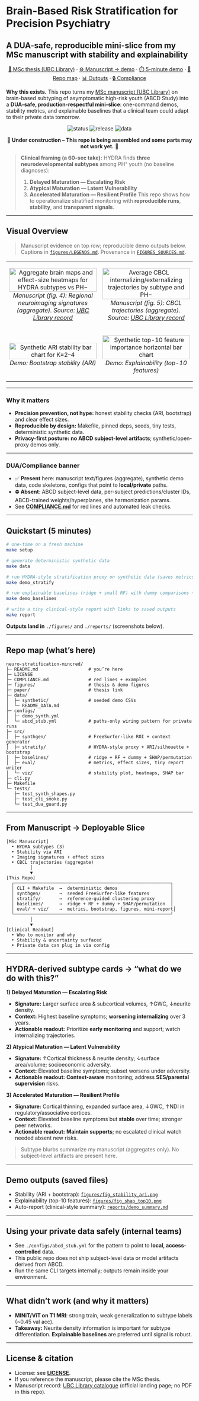 # Brain-Based Risk Stratification for Precision Psychiatry
## A DUA-safe, reproducible mini-slice from my MSc manuscript with stability and explainability

<p align="center">
  <a href="https://dx.doi.org/10.14288/1.0449762">📄 MSc thesis (UBC Library)</a> ·
  <a href="#from-manuscript--deployable-slice">⚙️ Manuscript → demo</a> ·
  <a href="#quickstart-5-minutes">⏱️ 5-minute demo</a> ·
  <a href="#repo-map-whats-here">🌳 Repo map</a> ·
  <a href="#demo-outputs-saved-files">📊 Outputs</a> ·
  <a href="./NOTICE">🔒 Compliance</a>
</p>

**Why this exists.** This repo turns my [MSc manuscript (UBC Library)](https://dx.doi.org/10.14288/1.0449762) on brain-based subtyping of asymptomatic high-risk youth (ABCD Study) into a **DUA-safe, production-respectful mini-slice**: one-command demos, stability metrics, and explainable baselines that a clinical team could adapt to their private data tomorrow.

<p align="center">
  <img alt="status" src="https://img.shields.io/badge/status-UNDER_CONSTRUCTION-orange">
  <img alt="release" src="https://img.shields.io/badge/release-v0.1.0--alpha-lightgrey">
  <img alt="data" src="https://img.shields.io/badge/data-DUA--safe%20synthetic-blue">
</p>

<div align="center">

🚧 **Under construction – This repo is being assembled and some parts may not work yet.** 🚧

</div>


> **Clinical framing (a 60-sec take):**
> HYDRA finds **three neurodevelopmental subtypes** among PH⁺ youth (no baseline diagnoses):
> 1) **Delayed Maturation — Escalating Risk**
> 2) **Atypical Maturation — Latent Vulnerability**
> 3) **Accelerated Maturation — Resilient Profile**
> This repo shows how to operationalize stratified monitoring with **reproducible runs**, **stability**, and **transparent signals**.

---

## Visual Overview

> Manuscript evidence on top row; reproducible demo outputs below. Captions in [`figures/LEGENDS.md`](figures/LEGENDS.md). Provenance in [`FIGURES_SOURCES.md`](FIGURES_SOURCES.md).

<table>
<tr>
<td width="50%" align="center">

<img src="figures/figure4_brain_signatures.jpg" alt="Aggregate brain maps and effect-size heatmaps for HYDRA subtypes vs PH−" width="100%"><br/>
<em>Manuscript (fig. 4): Regional neuroimaging signatures (aggregate). Source: <a href="https://dx.doi.org/10.14288/1.0449762">UBC Library record</a></sub></em>

</td>
<td width="50%" align="center">

<img src="figures/figure5_cbcl_trajectories.jpg" alt="Average CBCL internalizing/externalizing trajectories by subtype and PH−" width="100%"><br/>
<em>Manuscript (fig. 5): CBCL trajectories (aggregate). Source: <a href="https://dx.doi.org/10.14288/1.0449762">UBC Library record</a></sub></em>

</td>
</tr>
<tr>
<td width="50%" align="center">

<img src="figures/fig_stability_ari.png" alt="Synthetic ARI stability bar chart for K=2–4" width="100%"><br/>
<em>Demo: Bootstrap stability (ARI)</em>

</td>
<td width="50%" align="center">

<img src="figures/fig_shap_top10.png" alt="Synthetic top-10 feature importance horizontal bar chart" width="100%"><br/>
<em>Demo: Explainability (top-10 features)</em>

</td>
</tr>
</table>

---

### Why it matters
- **Precision prevention, not hype:** honest stability checks (ARI, bootstrap) and clear effect sizes.
- **Reproducible by design:** Makefile, pinned deps, seeds, tiny tests, deterministic synthetic data.
- **Privacy-first posture:** **no ABCD subject-level artifacts**; synthetic/open-proxy demos only.

---

### DUA/Compliance banner
- ✅ **Present** here: manuscript text/figures (aggregate), synthetic demo data, code skeletons, configs that point to **local/private** paths.
- ⛔ **Absent**: ABCD subject-level data, per-subject predictions/cluster IDs, ABCD-trained weights/hyperplanes, site harmonization params.
- See **[COMPLIANCE.md](./COMPLIANCE.md)** for red lines and automated leak checks.

---

## Quickstart (5 minutes)

```bash
# one-time on a fresh machine
make setup

# generate deterministic synthetic data
make data

# run HYDRA-style stratification proxy on synthetic data (saves metrics/figures)
make demo_stratify

# run explainable baselines (ridge + small RF) with dummy comparisons + SHAP/permutation
make demo_baselines

# write a tiny clinical-style report with links to saved outputs
make report
```

**Outputs land in** `./figures/` and `./reports/` (screenshots below).

---

## Repo map (what’s here)

```
neuro-stratification-mincred/
├─ README.md                   # you’re here
├─ LICENSE
├─ COMPLIANCE.md               # red lines + examples
├─ figures/                    # thesis & demo figures
├─ paper/                      # thesis link
├─ data/
│  ├─ synthetic/               # seeded demo CSVs
│  └─ README_DATA.md
├─ configs/
│  ├─ demo_synth.yml
│  └─ abcd_stub.yml            # paths-only wiring pattern for private runs
├─ src/
│  ├─ synthgen/                # FreeSurfer-like ROI + context generator
│  ├─ stratify/                # HYDRA-style proxy + ARI/silhouette + bootstrap
│  ├─ baselines/               # ridge + RF + dummy + SHAP/permutation
│  ├─ eval/                    # metrics, effect sizes, tiny report writer
│  └─ viz/                     # stability plot, heatmaps, SHAP bar
├─ cli.py
├─ Makefile
└─ tests/
   ├─ test_synth_shapes.py
   ├─ test_cli_smoke.py
   └─ test_dua_guard.py
```

---

## From Manuscript → Deployable Slice

```
[MSc Manuscript]
  • HYDRA subtypes (3)
  • Stability via ARI
  • Imaging signatures + effect sizes
  • CBCL trajectories (aggregate)
         │
         ▼
[This Repo]
  ┌───────────────────────────────────────────────────────────┐
  │ CLI + Makefile  →  deterministic demos                    │
  │ synthgen/       →  seeded FreeSurfer-like features        │
  │ stratify/       →  reference-guided clustering proxy      │
  │ baselines/      →  ridge + RF + dummy + SHAP/permutation  │
  │ eval/ + viz/    →  metrics, bootstrap, figures, mini-report│
  └───────────────────────────────────────────────────────────┘
         │
         ▼
[Clinical Readout]
  • Who to monitor and why
  • Stability & uncertainty surfaced
  • Private data can plug in via config
```

---

## HYDRA-derived subtype cards → “what do we do with this?”

**1) Delayed Maturation — Escalating Risk**
- **Signature:** Larger surface area & subcortical volumes, ↑GWC, ↓neurite density.
- **Context:** Highest baseline symptoms; **worsening internalizing** over 3 years.
- **Actionable readout:** Prioritize **early monitoring** and support; watch internalizing trajectories.

**2) Atypical Maturation — Latent Vulnerability**
- **Signature:** ↑Cortical thickness & neurite density; ↓surface area/volume; socioeconomic adversity.
- **Context:** Elevated baseline symptoms; subset worsens under adversity.
- **Actionable readout:** **Context-aware** monitoring; address **SES/parental supervision** risks.

**3) Accelerated Maturation — Resilient Profile**
- **Signature:** Cortical thinning, expanded surface area, ↓GWC, ↑NDI in regulatory/associative cortices.
- **Context:** Elevated baseline symptoms but **stable** over time; stronger peer networks.
- **Actionable readout:** **Maintain supports**; no escalated clinical watch needed absent new risks.

> Subtype blurbs summarize my manuscript (aggregates only). No subject-level artifacts are present here.

---

## Demo outputs (saved files)
- Stability (ARI + bootstrap): [`figures/fig_stability_ari.png`](figures/fig_stability_ari.png)
- Explainability (top-10 features): [`figures/fig_shap_top10.png`](figures/fig_shap_top10.png)
- Auto-report (clinical-style summary): [`reports/demo_summary.md`](reports/demo_summary.md)

---

## Using your private data safely (internal teams)
- See `./configs/abcd_stub.yml` for the pattern to point to **local, access-controlled** data.
- This public repo does not ship subject-level data or model artifacts derived from ABCD.
- Run the same CLI targets internally; outputs remain inside your environment.

---

## What didn’t work (and why it matters)
- **MINiT/ViT on T1 MRI**: strong train, weak generalization to subtype labels (~0.45 val acc).
- **Takeaway:** Neurite density information is important for subtype differentiation. **Explainable baselines** are preferred until signal is robust.

---

## License & citation
- License: see **[LICENSE](./LICENSE)**.
- If you reference the manuscript, please cite the MSc thesis.
- Manuscript record: [UBC Library catalogue](https://dx.doi.org/10.14288/1.0449762) (official landing page; no PDF in this repo).
